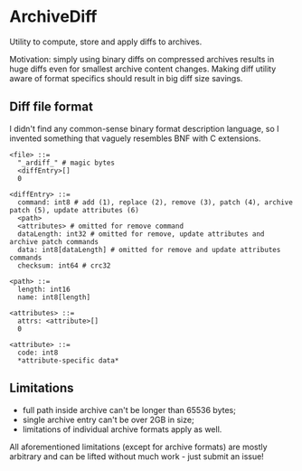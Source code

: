 ArchiveDiff
===========

Utility to compute, store and apply diffs to archives.

Motivation: simply using binary diffs on compressed archives results in huge diffs
even for smallest archive content changes. Making diff utility aware of format
specifics should result in big diff size savings.

Diff file format
----------------

I didn't find any common-sense binary format description language,
so I invented something that vaguely resembles BNF with C extensions.

```
<file> ::=
  "_ardiff_" # magic bytes
  <diffEntry>[]
  0

<diffEntry> ::=
  command: int8 # add (1), replace (2), remove (3), patch (4), archive patch (5), update attributes (6)
  <path>
  <attributes> # omitted for remove command
  dataLength: int32 # omitted for remove, update attributes and archive patch commands
  data: int8[dataLength] # omitted for remove and update attributes commands
  checksum: int64 # crc32

<path> ::=
  length: int16
  name: int8[length]

<attributes> ::=
  attrs: <attribute>[]
  0

<attribute> ::=
  code: int8
  *attribute-specific data*
```

Limitations
-----------

* full path inside archive can't be longer than 65536 bytes;
* single archive entry can't be over 2GB in size;
* limitations of individual archive formats apply as well.

All aforementioned limitations (except for archive formats) are mostly arbitrary
and can be lifted without much work - just submit an issue!